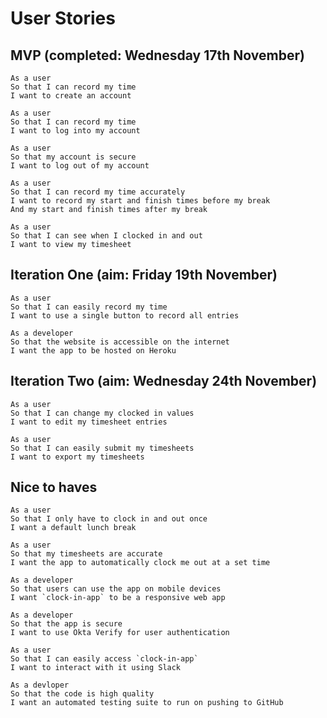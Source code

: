 # User Stories
## MVP (completed: Wednesday 17th November)

```
As a user
So that I can record my time
I want to create an account
```

```
As a user
So that I can record my time
I want to log into my account
```

```
As a user
So that my account is secure
I want to log out of my account
```

```
As a user
So that I can record my time accurately
I want to record my start and finish times before my break
And my start and finish times after my break
```

```
As a user
So that I can see when I clocked in and out
I want to view my timesheet
```

## Iteration One (aim: Friday 19th November)

```
As a user
So that I can easily record my time
I want to use a single button to record all entries
```

```
As a developer
So that the website is accessible on the internet
I want the app to be hosted on Heroku
```

## Iteration Two (aim: Wednesday 24th November)

```
As a user
So that I can change my clocked in values
I want to edit my timesheet entries
```

```
As a user
So that I can easily submit my timesheets
I want to export my timesheets
```

## Nice to haves

```
As a user
So that I only have to clock in and out once
I want a default lunch break
```

```
As a user
So that my timesheets are accurate
I want the app to automatically clock me out at a set time
```

```
As a developer
So that users can use the app on mobile devices
I want `clock-in-app` to be a responsive web app
```

```
As a developer
So that the app is secure
I want to use Okta Verify for user authentication
```

```
As a user
So that I can easily access `clock-in-app`
I want to interact with it using Slack
```
```
As a devloper
So that the code is high quality
I want an automated testing suite to run on pushing to GitHub
```